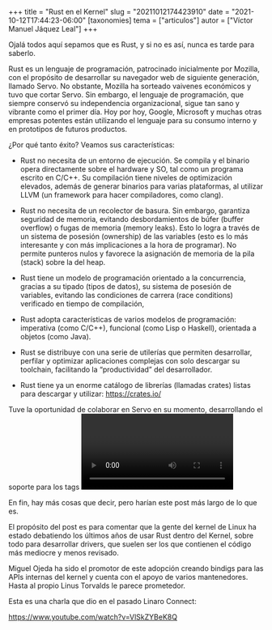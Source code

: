 +++
title = "Rust en el Kernel"
slug = "20211012174423910"
date = "2021-10-12T17:44:23-06:00"
[taxonomies]
tema = ["articulos"]
autor = ["Víctor Manuel Jáquez Leal"]
+++

Ojalá todos aquí sepamos que es Rust, y si no es así, nunca es tarde
para saberlo.

Rust es un lenguaje de programación, patrocinado inicialmente por
Mozilla, con el propósito de desarrollar su navegador web de siguiente
generación, llamado Servo. No obstante, Mozilla ha sorteado vaivenes
económicos y tuvo que cortar Servo. Sin embargo, el lenguaje de
programación, que siempre conservó su independencia organizacional,
sigue tan sano y vibrante como el primer día. Hoy por hoy, Google,
Microsoft y muchas otras empresas potentes están utilizando el lenguaje
para su consumo interno y en prototipos de futuros productos.

¿Por qué tanto éxito? Veamos sus características:

-   Rust no necesita de un entorno de ejecución. Se compila y el binario
    opera directamente sobre el hardware y SO, tal como un programa
    escrito en C/C++. Su compilación tiene niveles de optimización
    elevados, además de generar binarios para varias plataformas, al
    utilizar LLVM (un framework para hacer compiladores, como clang).

-   Rust no necesita de un recolector de basura. Sin embargo, garantiza
    seguridad de memoria, evitando desbordamientos de búfer (buffer
    overflow) o fugas de memoria (memory leaks). Esto lo logra a través
    de un sistema de posesión (ownership) de las variables (esto es lo
    más interesante y con más implicaciones a la hora de programar). No
    permite punteros nulos y favorece la asignación de memoria de la
    pila (stack) sobre la del heap.

-   Rust tiene un modelo de programación orientado a la concurrencia,
    gracias a su tipado (tipos de datos), su sistema de posesión de
    variables, evitando las condiciones de carrera (race conditions)
    verificado en tiempo de compilación,

-   Rust adopta características de varios modelos de programación:
    imperativa (como C/C++), funcional (como Lisp o Haskell), orientada
    a objetos (como Java).

-   Rust se distribuye con una serie de utilerías que permiten
    desarrollar, perfilar y optimizar aplicaciones complejas con solo
    descargar su toolchain, facilitando la “productividad” del
    desarrollador.

-   Rust tiene ya un enorme catálogo de librerías (llamadas crates)
    listas para descargar y utilizar: https://crates.io/

Tuve la oportunidad de colaborar en Servo en su momento, desarrollando
el soporte para los tags <video> y <audio>, con los excelentes bindings
de GStreamer para Rust.

En fin, hay más cosas que decir, pero harían este post más largo de lo
que es.

El propósito del post es para comentar que la gente del kernel de Linux
ha estado debatiendo los últimos años de usar Rust dentro del Kernel,
sobre todo para desarrollar drivers, que suelen ser los que contienen el
código más mediocre y menos revisado.

Miguel Ojeda ha sido el promotor de este adopción creando bindigs para
las APIs internas del kernel y cuenta con el apoyo de varios
mantenedores. Hasta al propio Linus Torvalds le parece prometedor.

Esta es una charla que dio en el pasado Linaro Connect:

https://www.youtube.com/watch?v=VlSkZYBeK8Q
